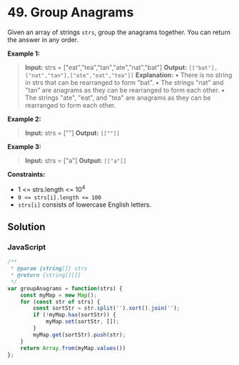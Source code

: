 # 49. Group Anagrams

Given an array of strings `strs`, group the anagrams together. You can return the answer in any order.

**Example 1:**

>**Input:** strs = ["eat","tea","tan","ate","nat","bat"]
**Output:** `[["bat"],["nat","tan"],["ate","eat","tea"]]`
**Explanation:**
• There is no string in strs that can be rearranged to form "bat".
• The strings "nat" and "tan" are anagrams as they can be rearranged to form each other.
• The strings "ate", "eat", and "tea" are anagrams as they can be rearranged to form each other.

**Example 2:**

>**Input:** strs = [""]
**Output:** `[[""]]`

**Example 3:**

>**Input:** strs = ["a"]
**Output:** `[["a"]]`

**Constraints:**

* 1 <= strs.length <= $10^4$
* `0 <= strs[i].length <= 100`
* `strs[i]` consists of lowercase English letters.

## Solution

### JavaScript

```javaScript
/**
 * @param {string[]} strs
 * @return {string[][]}
 */
var groupAnagrams = function(strs) {
    const myMap = new Map();
    for (const str of strs) {
        const sortStr = str.split('').sort().join('');
        if (!myMap.has(sortStr)) {
            myMap.set(sortStr, []);
        }
        myMap.get(sortStr).push(str);
    }
    return Array.from(myMap.values())
};
```
